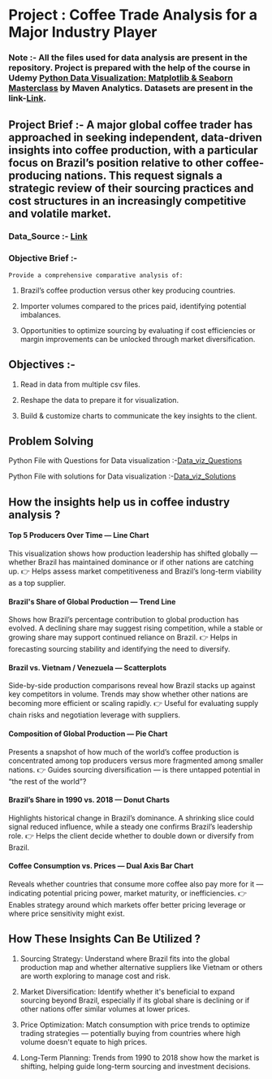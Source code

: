 # Project : Coffee Trade Analysis for a Major Industry Player

### Note :- All the files used for data analysis are present in the repository. Project is prepared with the help of the course in Udemy [Python Data Visualization: Matplotlib & Seaborn Masterclass](https://www.udemy.com/course/python-pandas/) by Maven Analytics. Datasets are present in the link-[Link](https://www.udemy.com/course/python-data-visualization-matplotlib-seaborn/?srsltid=AfmBOop1YNPr3dWseg0L2AXe6v50HlWa4ne2Q7JMvhT3Fl-q7DuIaszj).

## Project Brief :- A major global coffee trader has approached in seeking independent, data-driven insights into coffee production, with a particular focus on Brazil’s position relative to other coffee-producing nations. This request signals a strategic review of their sourcing practices and cost structures in an increasingly competitive and volatile market.

### Data_Source :- [Link](https://drive.google.com/drive/folders/1u4DSPyCQZNgHbrWrTO1N2owGlhrHy1q5?usp=sharing)

### Objective Brief :-

    Provide a comprehensive comparative analysis of:

1.  Brazil’s coffee production versus other key producing countries.

2.  Importer volumes compared to the prices paid, identifying potential imbalances.

3.  Opportunities to optimize sourcing by evaluating if cost efficiencies or margin improvements can be unlocked through market diversification.

## Objectives :-

1.  Read in data from multiple csv files.

2.  Reshape the data to prepare it for visualization.

3.  Build & customize charts to communicate the key insights to the client.

## Problem Solving

Python File with Questions for Data visualization :-[Data_viz_Questions](https://github.com/aa-abhinavacharya/Python_Coffee_Project_1/blob/main/Coffee_Project_Part1.ipynb)

Python File with solutions for Data visualization :-[Data_viz_Solutions](https://github.com/aa-abhinavacharya/Python_Coffee_Project_1/blob/main/Coffee_Project_Part1_solutions.ipynb)

## How the insights help us in coffee industry analysis ?

####  Top 5 Producers Over Time — Line Chart

This visualization shows how production leadership has shifted globally — whether Brazil has maintained dominance or if other nations are catching up.
👉 Helps assess market competitiveness and Brazil’s long-term viability as a top supplier.

#### Brazil's Share of Global Production — Trend Line

Shows how Brazil’s percentage contribution to global production has evolved. A declining share may suggest rising competition, while a stable or growing share may support continued reliance on Brazil.
👉 Helps in forecasting sourcing stability and identifying the need to diversify.

#### Brazil vs. Vietnam / Venezuela — Scatterplots

Side-by-side production comparisons reveal how Brazil stacks up against key competitors in volume. Trends may show whether other nations are becoming more efficient or scaling rapidly.
👉 Useful for evaluating supply chain risks and negotiation leverage with suppliers.

#### Composition of Global Production — Pie Chart

Presents a snapshot of how much of the world’s coffee production is concentrated among top producers versus more fragmented among smaller nations.
👉 Guides sourcing diversification — is there untapped potential in “the rest of the world”?

#### Brazil’s Share in 1990 vs. 2018 — Donut Charts

Highlights historical change in Brazil’s dominance. A shrinking slice could signal reduced influence, while a steady one confirms Brazil’s leadership role.
👉 Helps the client decide whether to double down or diversify from Brazil.

#### Coffee Consumption vs. Prices — Dual Axis Bar Chart

Reveals whether countries that consume more coffee also pay more for it — indicating potential pricing power, market maturity, or inefficiencies.
👉 Enables strategy around which markets offer better pricing leverage or where price sensitivity might exist.


## How These Insights Can Be Utilized ?

1. Sourcing Strategy:
Understand where Brazil fits into the global production map and whether alternative suppliers like Vietnam or others are worth exploring to manage cost and risk.

2. Market Diversification:
Identify whether it's beneficial to expand sourcing beyond Brazil, especially if its global share is declining or if other nations offer similar volumes at lower prices.

3. Price Optimization:
Match consumption with price trends to optimize trading strategies — potentially buying from countries where high volume doesn't equate to high prices.

4. Long-Term Planning:
Trends from 1990 to 2018 show how the market is shifting, helping guide long-term sourcing and investment decisions.





